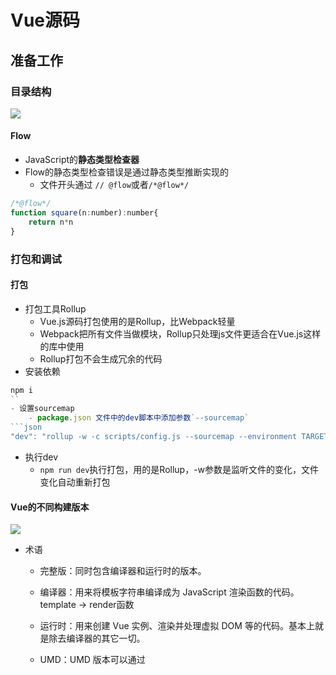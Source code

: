 # Vue源码
## 准备工作
### 目录结构
![](https://output66.oss-cn-beijing.aliyuncs.com/img/20211006110605.png)
#### Flow 
- JavaScript的**静态类型检查器**
- Flow的静态类型检查错误是通过静态类型推断实现的
    - 文件开头通过 `// @flow`或者`/*@flow*/`
```js
/*@flow*/
function square(n:number):number{
    return n*n
}
```
### 打包和调试
#### 打包
- 打包工具Rollup
    - Vue.js源码打包使用的是Rollup，比Webpack轻量
    - Webpack把所有文件当做模块，Rollup只处理js文件更适合在Vue.js这样的库中使用
    - Rollup打包不会生成冗余的代码
- 安装依赖
```js
npm i
``
- 设置sourcemap
    - package.json 文件中的dev脚本中添加参数`--sourcemap`
```json
"dev": "rollup -w -c scripts/config.js --sourcemap --environment TARGET:web-full-dev",
```
- 执行dev
    - `npm run dev`执行打包，用的是Rollup，-w参数是监听文件的变化，文件变化自动重新打包
#### Vue的不同构建版本
![](https://output66.oss-cn-beijing.aliyuncs.com/img/20211006114811.png)
- 术语
    - 完整版：同时包含编译器和运行时的版本。
    - 编译器：用来将模板字符串编译成为 JavaScript 渲染函数的代码。template -> render函数
    - 运行时：用来创建 Vue 实例、渲染并处理虚拟 DOM 等的代码。基本上就是除去编译器的其它一切。
    - UMD：UMD 版本可以通过 <script> 标签直接用在浏览器中。
    - CommonJS：CommonJS 版本用来配合老的打包工具比如 Browserify 或 webpack 1。这些打包工具的默认文件 (pkg.main) 是只包含运行时的 CommonJS 版本 (vue.runtime.common.js)。
    - ES Module：从 2.6 开始 Vue 会提供两个 ES Modules (ESM) 构建文件：
        - 为打包工具提供的 ESM：为诸如 webpack 2 或 Rollup 提供的现代打包工具。ESM 格式被设计为可以被静态分析，所以打包工具可以利用这一点来进行“tree-shaking”并将用不到的代码排除出最终的包。为这些打包工具提供的默认文件 (pkg.module) 是只有运行时的 ES Module 构建 (vue.runtime.esm.js)。
        - 为浏览器提供的 ESM (2.6+)：用于在现代浏览器中通过 <script type="module"> 直接导入。
    
    - 运行时 + 编译器 vs. 只包含运行时
        - 当使用 vue-loader 或 vueify 的时候，*.vue 文件内部的模板会在构建时预编译成 JavaScript。你在最终打好的包里实际上是不需要编译器的，所以只用运行时版本即可。
        - 因为运行时版本相比完整版体积要小大约 30%，所以应该尽可能使用这个版本。
    ```js
    // Compiler
    // 需要编译器，把 template 转换成 render 函数
    const vm = new Vue({
      el: '#app',
      template: '<h1>{{ msg }}</h1>',
      data: {
        msg: 'Hello Vue'
      }
    })
    // Runtime
    // 不需要编译器
    const vm = new Vue({  el: '#app',
     render (h) {
       return h('h1', this.msg) },
     data: {
       msg: 'Hello Vue' }
    })
    ``` 
    - 开发环境 vs. 生产环境模式
        - 对于 UMD 版本来说，开发环境/生产环境模式是硬编码好的：开发环境下用未压缩的代码，生产环境下使用压缩后的代码。

### 入口文件
 
